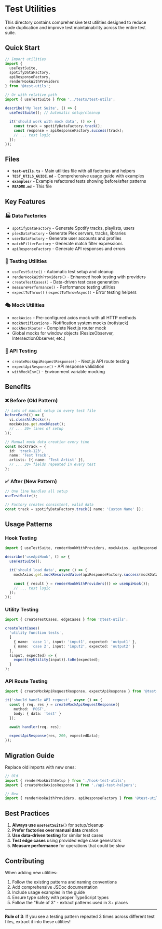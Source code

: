 # Test Utilities

This directory contains comprehensive test utilities designed to reduce code duplication and improve test maintainability across the entire test suite.

## Quick Start

```typescript
// Import utilities
import { 
  useTestSuite, 
  spotifyDataFactory, 
  apiResponseFactory,
  renderHookWithProviders 
} from '@test-utils';

// Or with relative path
import { useTestSuite } from '../tests/test-utils';

describe('My Test Suite', () => {
  useTestSuite(); // Automatic setup/cleanup
  
  it('should work with mock data', () => {
    const track = spotifyDataFactory.track();
    const response = apiResponseFactory.success(track);
    // ... test logic
  });
});
```

## Files

- **`test-utils.ts`** - Main utilities file with all factories and helpers
- **`TEST_UTILS_GUIDE.md`** - Comprehensive usage guide with examples  
- **`examples/`** - Example refactored tests showing before/after patterns
- **`README.md`** - This file

## Key Features

### 🏭 **Data Factories**
- `spotifyDataFactory` - Generate Spotify tracks, playlists, users
- `plexDataFactory` - Generate Plex servers, tracks, libraries
- `userDataFactory` - Generate user accounts and profiles
- `matchFilterFactory` - Generate match filter expressions
- `apiResponseFactory` - Generate API responses and errors

### 🧪 **Testing Utilities**
- `useTestSuite()` - Automatic test setup and cleanup
- `renderHookWithProviders()` - Enhanced hook testing with providers
- `createTestCases()` - Data-driven test case generation
- `measurePerformance()` - Performance testing utilities
- `expectToThrow()` / `expectToThrowAsync()` - Error testing helpers

### 🎭 **Mock Utilities**
- `mockAxios` - Pre-configured axios mock with all HTTP methods
- `mockNotifications` - Notification system mocks (notistack)
- `mockNextRouter` - Complete Next.js router mock
- Global mocks for window objects (ResizeObserver, IntersectionObserver, etc.)

### 🎯 **API Testing**
- `createMockApiRequestResponse()` - Next.js API route testing
- `expectApiResponse()` - API response validation
- `withMockEnv()` - Environment variable mocking

## Benefits

### ❌ Before (Old Pattern)
```typescript
// Lots of manual setup in every test file
beforeEach(() => {
  vi.clearAllMocks();
  mockAxios.get.mockReset();
  // ... 20+ lines of setup
});

// Manual mock data creation every time
const mockTrack = {
  id: 'track-123',
  name: 'Test Track',
  artists: [{ name: 'Test Artist' }],
  // ... 30+ fields repeated in every test
};
```

### ✅ After (New Pattern) 
```typescript
// One line handles all setup
useTestSuite();

// Factory creates consistent, valid data
const track = spotifyDataFactory.track({ name: 'Custom Name' });
```

## Usage Patterns

### Hook Testing
```typescript
import { useTestSuite, renderHookWithProviders, mockAxios, apiResponseFactory } from '@test-utils';

describe('useApiHook', () => {
  useTestSuite();

  it('should load data', async () => {
    mockAxios.get.mockResolvedValue(apiResponseFactory.success(mockData));
    
    const { result } = renderHookWithProviders(() => useApiHook());
    // ... test logic
  });
});
```

### Utility Testing
```typescript
import { createTestCases, edgeCases } from '@test-utils';

createTestCases(
  'utility function tests',
  [
    { name: 'case 1', input: 'input1', expected: 'output1' },
    { name: 'case 2', input: 'input2', expected: 'output2' }
  ],
  (input, expected) => {
    expect(myUtility(input)).toBe(expected);
  }
);
```

### API Route Testing
```typescript
import { createMockApiRequestResponse, expectApiResponse } from '@test-utils';

it('should handle API request', async () => {
  const { req, res } = createMockApiRequestResponse({
    method: 'POST',
    body: { data: 'test' }
  });

  await handler(req, res);
  
  expectApiResponse(res, 200, expectedData);
});
```

## Migration Guide

Replace old imports with new ones:

```typescript
// Old
import { renderHookWithSetup } from './hook-test-utils';
import { createMockAxiosResponse } from './api-test-helpers';

// New  
import { renderHookWithProviders, apiResponseFactory } from '@test-utils';
```

## Best Practices

1. **Always use `useTestSuite()`** for setup/cleanup
2. **Prefer factories over manual data** creation
3. **Use data-driven testing** for similar test cases  
4. **Test edge cases** using provided edge case generators
5. **Measure performance** for operations that could be slow

## Contributing

When adding new utilities:

1. Follow the existing patterns and naming conventions
2. Add comprehensive JSDoc documentation  
3. Include usage examples in the guide
4. Ensure type safety with proper TypeScript types
5. Follow the "Rule of 3" - extract patterns used in 3+ places

---

**Rule of 3**: If you see a testing pattern repeated 3 times across different test files, extract it into these utilities!